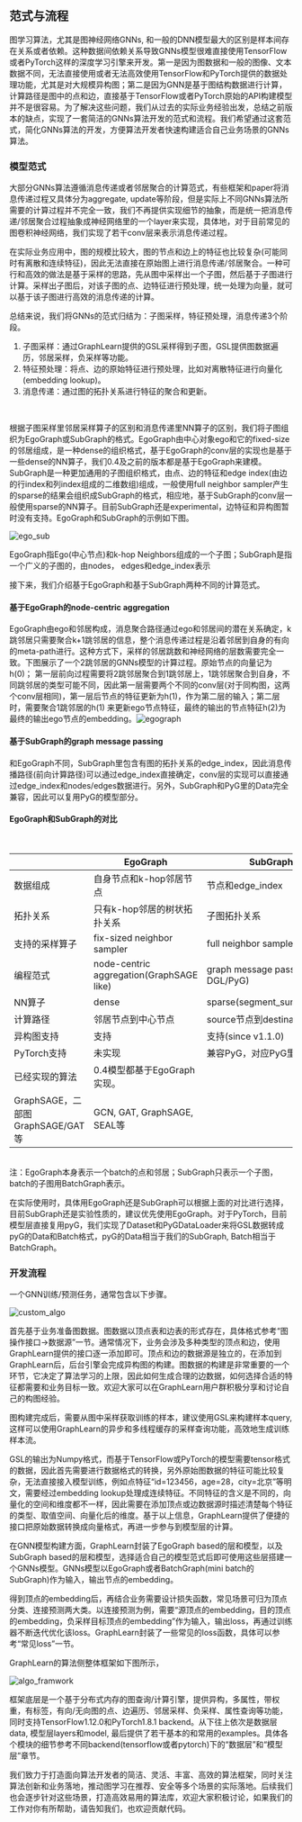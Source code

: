 ## 范式与流程

图学习算法，尤其是图神经网络GNNs, 和一般的DNN模型最大的区别是样本间存在关系或者依赖。这种数据间依赖关系导致GNNs模型很难直接使用TensorFlow或者PyTorch这样的深度学习引擎来开发。第一是因为图数据和一般的图像、文本数据不同，无法直接使用或者无法高效使用TensorFlow和PyTorch提供的数据处理功能，尤其是对大规模异构图；第二是因为GNN是基于图结构数据进行计算，计算路径是图中的点和边，直接基于TensorFlow或者PyTorch原始的API构建模型并不是很容易。为了解决这些问题，我们从过去的实际业务经验出发，总结之前版本的缺点，实现了一套简洁的GNNs算法开发的范式和流程。我们希望通过这套范式，简化GNNs算法的开发，方便算法开发者快速构建适合自己业务场景的GNNs算法。




### 模型范式
大部分GNNs算法遵循消息传递或者邻居聚合的计算范式，有些框架和paper将消息传递过程又具体分为aggregate, update等阶段，但是实际上不同GNNs算法所需要的计算过程并不完全一致，我们不再提供实现细节的抽象，而是统一把消息传递/邻居聚合过程抽象成神经网络里的一个layer来实现，具体地，对于目前常见的图卷积神经网络，我们实现了若干conv层来表示消息传递过程。
​

在实际业务应用中，图的规模比较大，图的节点和边上的特征也比较复杂(可能同时有离散和连续特征)，因此无法直接在原始图上进行消息传递/邻居聚合。一种可行和高效的做法是基于采样的思路，先从图中采样出一个子图，然后基于子图进行计算。采样出子图后，对该子图的点、边特征进行预处理，统一处理为向量，就可以基于该子图进行高效的消息传递的计算。
​

总结来说，我们将GNNs的范式归结为：子图采样，特征预处理，消息传递3个阶段。

1. 子图采样：通过GraphLearn提供的GSL采样得到子图，GSL提供图数据遍历，邻居采样，负采样等功能。
1. 特征预处理：将点、边的原始特征进行预处理，比如对离散特征进行向量化(embedding lookup)。
1. 消息传递：通过图的拓扑关系进行特征的聚合和更新。

​

根据子图采样里邻居采样算子的区别和消息传递里NN算子的区别，我们将子图组织为EgoGraph或SubGraph的格式。EgoGraph由中心对象ego和它的fixed-size的邻居组成，是一种dense的组织格式，基于EgoGraph的conv层的实现也是基于一些dense的NN算子，我们0.4及之前的版本都是基于EgoGraph来建模。SubGraph是一种更加通用的子图组织格式，由点、边的特征和edge index(由边的行index和列index组成的二维数组)组成，一般使用full neighbor sampler产生的sparse的结果会组织成SubGraph的格式，相应地，基于SubGraph的conv层一般使用sparse的NN算子。目前SubGraph还是experimental，边特征和异构图暂时没有支持。EgoGraph和SubGraph的示例如下图。

![ego_sub](../../../images/ego_sub.png)

EgoGraph指Ego(中心节点)和k-hop Neighbors组成的一个子图；SubGraph是指一个广义的子图的，由nodes， edges和edge_index表示

接下来，我们介绍基于EgoGraph和基于SubGraph两种不同的计算范式。
​

#### 基于EgoGraph的node-centric aggregation
EgoGraph由ego和邻居构成，消息聚合路径通过ego和邻居间的潜在关系确定，k跳邻居只需要聚合k+1跳邻居的信息，整个消息传递过程是沿着邻居到自身的有向的meta-path进行。这种方式下，采样的邻居跳数和神经网络的层数需要完全一致。下图展示了一个2跳邻居的GNNs模型的计算过程。原始节点的向量记为h(0)； 第一层前向过程需要将2跳邻居聚合到1跳邻居上，1跳邻居聚合到自身，不同跳邻居的类型可能不同，因此第一层需要两个不同的conv层(对于同构图，这两个conv层相同)，第一层后节点的特征更新为h(1)，作为第二层的输入；第二层时，需要聚合1跳邻居的h(1) 来更新ego节点特征，最终的输出的节点特征h(2)为最终的输出ego节点的embedding。
​
![egograph](../../../images/egograph.png)
​

#### 基于SubGraph的graph message passing
和EgoGraph不同，SubGraph里包含有图的拓扑关系的edge_index，因此消息传播路径(前向计算路径)可以通过edge_index直接确定，conv层的实现可以直接通过edge_index和nodes/edges数据进行。另外，SubGraph和PyG里的Data完全兼容，因此可以复用PyG的模型部分。


#### EgoGraph和SubGraph的对比
<br />

|  | EgoGraph | SubGraph |
| --- | --- | --- |
| 数据组成 | 自身节点和k-hop邻居节点 | 节点和edge_index |
| 拓扑关系 | 只有k-hop邻居的树状拓扑关系 | 子图拓扑关系 |
| 支持的采样算子 | fix-sized neighbor sampler | full neighbor sampler |
| 编程范式 | node-centric aggregation(GraphSAGE like) | graph message passing(like DGL/PyG) |
| NN算子 | dense | sparse(segment_sum/mean...) |
| 计算路径 | 邻居节点到中心节点 | source节点到destination节点 |
| 异构图支持 | 支持 | 支持(since v1.1.0) |
| PyTorch支持 | 未实现 | 兼容PyG，对应PyG里的Data |
| 已经实现的算法 | 0.4模型都基于EgoGraph实现。
GraphSAGE，二部图GraphSAGE/GAT等 | GCN, GAT, GraphSAGE, SEAL等 |

<br />
注：EgoGraph本身表示一个batch的点和邻居；SubGraph只表示一个子图，batch的子图用BatchGraph表示。


在实际使用时，具体用EgoGraph还是SubGraph可以根据上面的对比进行选择，目前SubGraph还是实验性质的，建议优先使用EgoGraph。对于PyTorch，目前模型层直接复用pyG，我们实现了Dataset和PyGDataLoader来将GSL数据转成pyG的Data和Batch格式，pyG的Data相当于我们的SubGraph, Batch相当于BatchGraph。


### 开发流程


一个GNN训练/预测任务，通常包含以下步骤。

![custom_algo](../../../images/custom_algo.png)

首先基于业务准备图数据。图数据以顶点表和边表的形式存在，具体格式参考“图操作接口->数据源”一节。通常情况下，业务会涉及多种类型的顶点和边，使用GraphLearn提供的接口逐一添加即可。顶点和边的数据源是独立的，在添加到GraphLearn后，后台引擎会完成异构图的构建。图数据的构建是非常重要的一个环节，它决定了算法学习的上限，因此如何生成合理的边数据，如何选择合适的特征都需要和业务目标一致。欢迎大家可以在GraphLearn用户群积极分享和讨论自己的构图经验。


图构建完成后，需要从图中采样获取训练的样本，建议使用GSL来构建样本query, 这样可以使用GraphLearn的异步和多线程缓存的采样查询功能，高效地生成训练样本流。


GSL的输出为Numpy格式，而基于TensorFlow或PyTorch的模型需要tensor格式的数据，因此首先需要进行数据格式的转换，另外原始图数据的特征可能比较复杂，无法直接接入模型训练，例如点特征“id=123456，age=28，city=北京”等明文，需要经过embedding lookup处理成连续特征。不同特征的含义是不同的，向量化的空间和维度都不一样，因此需要在添加顶点或边数据源时描述清楚每个特征的类型、取值空间、向量化后的维度。基于以上信息，GraphLearn提供了便捷的接口把原始数据转换成向量格式，再进一步参与到模型层的计算。
​

在GNN模型构建方面，GraphLearn封装了EgoGraph based的层和模型，以及SubGraph based的层和模型，选择适合自己的模型范式后即可使用这些层搭建一个GNNs模型。GNNs模型以EgoGraph或者BatchGraph(mini batch的SubGraph)作为输入，输出节点的embedding。


得到顶点的embedding后，再结合业务需要设计损失函数，常见场景可归为顶点分类、连接预测两大类。以连接预测为例，需要“源顶点的embedding，目的顶点的embedding，负采样目标顶点的embedding”作为输入，输出loss，再通过训练器不断迭代优化该loss。GraphLearn封装了一些常见的loss函数，具体可以参考“常见loss”一节。
​

GraphLearn的算法侧整体框架如下图所示，

![algo_framwork](../../../images/algo_framwork.png)


框架底层是一个基于分布式内存的图查询/计算引擎，提供异构，多属性，带权重，有标签，有向/无向图的点、边遍历、邻居采样、负采样、属性查询等功能，同时支持TensorFlow1.12.0和PyTorch1.8.1 backend。从下往上依次是数据层data, 模型层layers和model, 最后提供了若干基本的和常用的examples。具体各个模块的细节参考不同backend(tensorflow或者pytorch)下的“数据层”和“模型层”章节。
​

我们致力于打造面向算法开发者的简洁、灵活、丰富、高效的算法框架，同时关注算法创新和业务落地，推动图学习在推荐、安全等多个场景的实际落地。后续我们也会逐步针对这些场景，打造高效易用的算法库，欢迎大家积极讨论，如果我们的工作对你有所帮助，请告知我们，也欢迎贡献代码。
